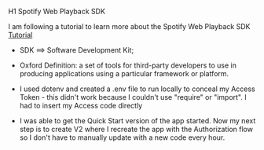 H1 Spotify Web Playback SDK

I am following a tutorial to learn more about the Spotify Web Playback SDK
[Tutorial](https://developer.spotify.com/documentation/web-playback-sdk/quick-start/)

* SDK ==> Software Development Kit;
* Oxford Definition: a set of tools for third-party developers to use in producing applications using a particular framework or platform.

* I used dotenv and created a .env file to run locally to conceal my Access Token - this didn't work because I couldn't use "require" or "import". I had to insert my Access code directly

* I was able to get the Quick Start version of the app started. Now my next step is to create V2 where I recreate the app with the Authorization flow so I don't have to manually update with a new code every hour.